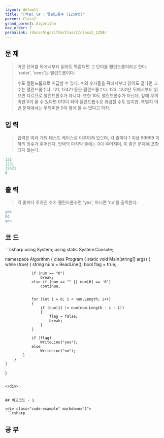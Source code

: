 ```yaml
---
layout: default
title: "[백준] C# : 팰린드롬수 (1259번)"
parent: Class2
grand_parent: Algorithm
nav_order: 7
permalink: /docs/Algorithm/Class2/class2_1259/
---
```


## 문 제

> 어떤 단어를 뒤에서부터 읽어도 똑같다면 그 단어를 팰린드롬이라고 한다. 'radar', 'sees'는 팰린드롬이다.
>
> 수도 팰린드롬으로 취급할 수 있다. 수의 숫자들을 뒤에서부터 읽어도 같다면 그 수는 팰린드롬수다. 121, 12421 등은 팰린드롬수다. 123, 1231은 뒤에서부터 읽으면 다르므로 팰린드롬수가 아니다. 또한 10도 팰린드롬수가 아닌데, 앞에 무의미한 0이 올 수 있다면 010이 되어 팰린드롬수로 취급할 수도 있지만, 특별히 이번 문제에서는 무의미한 0이 앞에 올 수 없다고 하자.

## 입 력

> 입력은 여러 개의 테스트 케이스로 이루어져 있으며, 각 줄마다 1 이상 99999 이하의 정수가 주어진다. 입력의 마지막 줄에는 0이 주어지며, 이 줄은 문제에 포함되지 않는다.

```yaml
121
1231
12421
0
```

## 출 력

> 각 줄마다 주어진 수가 팰린드롬수면 'yes', 아니면 'no'를 출력한다.

```yaml
yes
no
yes
```

## 코 드

<div class="code-example" markdown="1">
```csharp
using System;
using static System.Console;

namespace Algorithm
{
class Program
{
static void Main(string[] args)
{
while (true)
{
string num = ReadLine();
bool flag = true;

                if (num == "0")
                    break;
                else if (num == "" || num[0] == '0')
                    continue;


                for (int i = 0; i < num.Length; i++)
                {
                    if (num[i] != num[num.Length - i - 1])
                    {
                        flag = false;
                        break;
                    }
                }

                if (flag)
                    WriteLine("yes");
                else
                    WriteLine("no");
            }
        }
    }

}

````

</div>


## 비교코드 - 1

<div class="code-example" markdown="1">
```csharp
````

</div>

## 공 부
